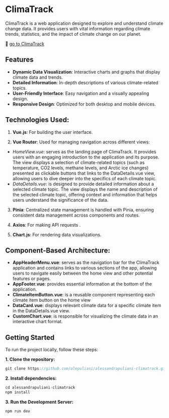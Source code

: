 # ClimaTrack

ClimaTrack is a web application designed to explore and understand climate change data. It provides users with vital information regarding climate trends, statistics, and the impact of climate change on our planet.

🔗 [go to ClimaTrack](https://alepuliani.github.io/alessandrapuliani-climatrack/)

## Features

- **Dynamic Data Visualization**: Interactive charts and graphs that display climate data and trends.
- **Detailed Information**: In-depth descriptions of various climate-related topics.
- **User-Friendly Interface**: Easy navigation and a visually appealing design.
- **Responsive Design**: Optimized for both desktop and mobile devices.

## Technologies Used:

1. **Vue.js**: For building the user interface.

2. **Vue Router**: Used for managing navigation across different views:

- _HomeView.vue_: serves as the landing page of ClimaTrack. It provides users with an engaging introduction to the application and its purpose. The view displays a selection of climate-related topics (such as temperature, CO2 levels, methane levels, and Arctic ice changes) presented as clickable buttons that links to the DataDetails.vue view, allowing users to dive deeper into the specifics of each climate topic.
- _DataDetails.vue_: is designed to provide detailed information about a selected climate topic. The view displays the name and description of the selected climate topic, offering context and information that helps users understand the significance of the data.

3. **Pinia**: Centralized state management is handled with Pinia, ensuring consistent data management across components and routes.

4. **Axios**: For making API requests .

5. **Chart.js**: For rendering data visualizations.

## Component-Based Architecture:

- **AppHeaderMenu.vue**: serves as the navigation bar for the ClimaTrack application and contains links to various sections of the app, allowing users to navigate easily between the home view and other potential features or pages.
- **AppFooter.vue**: provides essential information at the bottom of the application.
- **ClimateItemButton.vue**: is a reusable component representing each climate item button on the home view
- **DataCard.vue**: displays relevant climate data for a specific climate item in the DataDetails.vue view.
- **CustomChart.vue**: is responsible for visualizing the climate data in an interactive chart format.

## Getting Started

To run the project locally, follow these steps:

**1. Clone the repository:**

```javascript
git clone https://github.com/alepuliani/alessandrapuliani-climatrack.git
```

**2. Install dependencies:**

```javascript
cd alessandrapuliani-climatrack
npm install
```

**3. Run the Development Server:**

```javascript
npm run dev
```
